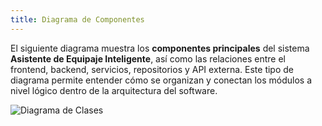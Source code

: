 ```yaml
---
title: Diagrama de Componentes
---
```


El siguiente diagrama muestra los **componentes principales** del sistema **Asistente de Equipaje Inteligente**, así como las relaciones entre el frontend, backend, servicios, repositorios y API externa. Este tipo de diagrama permite entender cómo se organizan y conectan los módulos a nivel lógico dentro de la arquitectura del software.

![Diagrama de Clases](/imagenes/componentes.png) 

